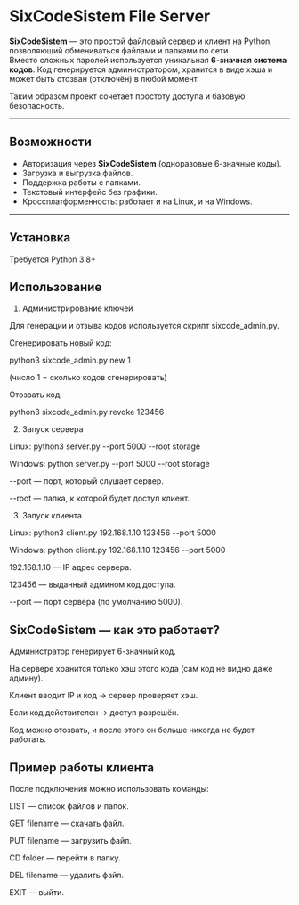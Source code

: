 # SixCodeSistem File Server

**SixCodeSistem** — это простой файловый сервер и клиент на Python, позволяющий обмениваться файлами и папками по сети.  
Вместо сложных паролей используется уникальная **6-значная система кодов**. Код генерируется администратором, хранится в виде хэша и может быть отозван (отключён) в любой момент.  

Таким образом проект сочетает простоту доступа и базовую безопасность.  

---

## Возможности
- Авторизация через **SixCodeSistem** (одноразовые 6-значные коды).  
- Загрузка и выгрузка файлов.  
- Поддержка работы с папками.  
- Текстовый интерфейс без графики.  
- Кроссплатформенность: работает и на Linux, и на Windows.  

---

## Установка
Требуется Python 3.8+  

## Использование
1. Администрирование ключей

Для генерации и отзыва кодов используется скрипт sixcode_admin.py.

Сгенерировать новый код:

python3 sixcode_admin.py new 1


(число 1 = сколько кодов сгенерировать)

Отозвать код:

python3 sixcode_admin.py revoke 123456

2. Запуск сервера

Linux:
python3 server.py --port 5000 --root storage

Windows:
python server.py --port 5000 --root storage


--port — порт, который слушает сервер.

--root — папка, к которой будет доступ клиент.

3. Запуск клиента
   
Linux:
python3 client.py 192.168.1.10 123456 --port 5000

Windows:
python client.py 192.168.1.10 123456 --port 5000


192.168.1.10 — IP адрес сервера.

123456 — выданный админом код доступа.

--port — порт сервера (по умолчанию 5000).

## SixCodeSistem — как это работает?

Администратор генерирует 6-значный код.

На сервере хранится только хэш этого кода (сам код не видно даже админу).

Клиент вводит IP и код → сервер проверяет хэш.

Если код действителен → доступ разрешён.

Код можно отозвать, и после этого он больше никогда не будет работать.

## Пример работы клиента

После подключения можно использовать команды:

LIST — список файлов и папок.

GET filename — скачать файл.

PUT filename — загрузить файл.

CD folder — перейти в папку.

DEL filename — удалить файл.

EXIT — выйти.
